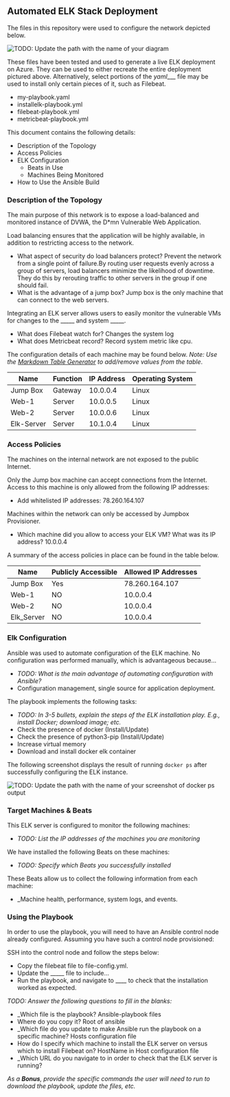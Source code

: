 ## Automated ELK Stack Deployment

The files in this repository were used to configure the network depicted below.

![TODO: Update the path with the name of your diagram](Images/diagram_filename.png)

These files have been tested and used to generate a live ELK deployment on Azure. They can be used to either recreate the entire deployment pictured above. Alternatively, select portions of the _yaml____ file may be used to install only certain pieces of it, such as Filebeat.

  - my-playbook.yaml 
  - installelk-playbook.yml
  - filebeat-playbook.yml 
  - metricbeat-playbook.yml

This document contains the following details:
- Description of the Topology
- Access Policies
- ELK Configuration
  - Beats in Use
  - Machines Being Monitored
- How to Use the Ansible Build


### Description of the Topology

The main purpose of this network is to expose a load-balanced and monitored instance of DVWA, the D*mn Vulnerable Web Application.

Load balancing ensures that the application will be highly available, in addition to restricting access to the network.
- What aspect of security do load balancers protect? Prevent the network from a single point of failure.By routing user requests evenly across a group of servers, load balancers minimize the likelihood of downtime. They do this by rerouting traffic to other servers in the group if one should fail.
-  What is the advantage of a jump box? Jump box is the only machine that can connect to the web servers.

Integrating an ELK server allows users to easily monitor the vulnerable VMs for changes to the _____ and system _____.
- What does Filebeat watch for? Changes the system log
- What does Metricbeat record? Record system metric like cpu.

The configuration details of each machine may be found below.
_Note: Use the [Markdown Table Generator](http://www.tablesgenerator.com/markdown_tables) to add/remove values from the table_.

| Name     | Function | IP Address | Operating System |
|----------|----------|------------|------------------|
| Jump Box | Gateway  | 10.0.0.4   | Linux            |
| Web-1   |  Server   | 10.0.0.5   | Linux      |      
| Web-2    | Server   |  10.0.0.6    | Linux           |                  
| Elk-Server| Server   | 10.1.0.4|  Linux           |                  

### Access Policies

The machines on the internal network are not exposed to the public Internet. 

Only the Jump box machine can accept connections from the Internet. Access to this machine is only allowed from the following IP addresses:
- Add whitelisted IP addresses: 78.260.164.107

Machines within the network can only be accessed by Jumpbox Provisioner.
- Which machine did you allow to access your ELK VM? What was its IP address? 10.0.0.4

A summary of the access policies in place can be found in the table below.

| Name     | Publicly Accessible | Allowed IP Addresses |
|----------|---------------------|----------------------|
| Jump Box | Yes              |  78.260.164.107|
| Web-1    | NO                    | 10.0.0.4                     |
| Web-2    |   NO |10.0.0.4 |
| Elk_Server|    NO                 |10.0.0.4|

### Elk Configuration

Ansible was used to automate configuration of the ELK machine. No configuration was performed manually, which is advantageous because...
- _TODO: What is the main advantage of automating configuration with Ansible?_
- Configuration management, single source for application deployment.

The playbook implements the following tasks:
- _TODO: In 3-5 bullets, explain the steps of the ELK installation play. E.g., install Docker; download image; etc._
- Check the presence of docker (Install/Update)
- Check the presence of python3-pip (Install/Update)
- Increase virtual memory
- Download and install docker elk container

The following screenshot displays the result of running `docker ps` after successfully configuring the ELK instance.

![TODO: Update the path with the name of your screenshot of docker ps output](Images/docker_ps_output.png)

### Target Machines & Beats
This ELK server is configured to monitor the following machines:
- _TODO: List the IP addresses of the machines you are monitoring_

We have installed the following Beats on these machines:
- _TODO: Specify which Beats you successfully installed_

These Beats allow us to collect the following information from each machine:
- _Machine health, performance, system logs, and events.

### Using the Playbook
In order to use the playbook, you will need to have an Ansible control node already configured. Assuming you have such a control node provisioned: 

SSH into the control node and follow the steps below:
- Copy the filebeat file to file-config.yml.
- Update the _____ file to include...
- Run the playbook, and navigate to ____ to check that the installation worked as expected.

_TODO: Answer the following questions to fill in the blanks:_
- _Which file is the playbook? Ansible-playbook files 
- Where do you copy it? Root of ansible
- _Which file do you update to make Ansible run the playbook on a specific machine? Hosts configuration file
-  How do I specify which machine to install the ELK server on versus which to install Filebeat on? HostName in Host configuration file
- _Which URL do you navigate to in order to check that the ELK server is running?

_As a **Bonus**, provide the specific commands the user will need to run to download the playbook, update the files, etc._
